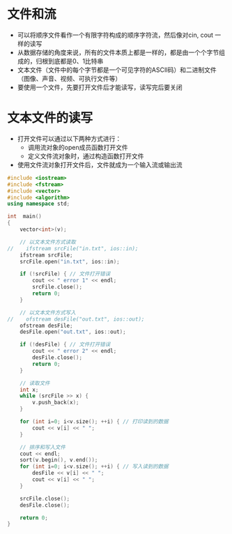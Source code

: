 
# 文件和流
* 可以将顺序文件看作一个有限字符构成的顺序字符流，然后像对cin, cout 一样的读写
* 从数据存储的角度来说，所有的文件本质上都是一样的，都是由一个个字节组成的，归根到底都是0、1比特串
* 文本文件（文件中的每个字节都是一个可见字符的ASCII码）和二进制文件（图像、声音、视频、可执行文件等）
* 要使用一个文件，先要打开文件后才能读写，读写完后要关闭

# 文本文件的读写
  * 打开文件可以通过以下两种方式进行：
    * 调用流对象的open成员函数打开文件
    * 定义文件流对象时，通过构造函数打开文件
  * 使用文件流对象打开文件后，文件就成为一个输入流或输出流
  
```c++
#include <iostream>
#include <fstream>
#include <vector>
#include <algorithm>
using namespace std;

int  main()
{
    vector<int>(v);

    // 以文本文件方式读取
//    ifstream srcFile("in.txt", ios::in);
    ifstream srcFile;
    srcFile.open("in.txt", ios::in);

    if (!srcFile) { // 文件打开错误
        cout << " error 1" << endl;
        srcFile.close();
        return 0;
    }

    // 以文本文件方式写入
//    ofstream desFile("out.txt", ios::out);
    ofstream desFile;
    desFile.open("out.txt", ios::out);

    if (!desFile) { // 文件打开错误
        cout << " error 2" << endl;
        desFile.close();
        return 0;
    }

    // 读取文件
    int x;
    while (srcFile >> x) {
        v.push_back(x);
    }

    for (int i=0; i<v.size(); ++i) { // 打印读到的数据
        cout << v[i] << " ";
    }

    // 排序和写入文件
    cout << endl;
    sort(v.begin(), v.end());
    for (int i=0; i<v.size(); ++i) { // 写入读到的数据
        desFile << v[i] << " ";
        cout << v[i] << " ";
    }

    srcFile.close();
    desFile.close();

    return 0;
}
```
